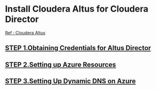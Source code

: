 # Install Cloudera Altus for Cloudera Director

[Ref : Cloudera Altus](https://www.cloudera.com/documentation/director/latest/topics/director_get_started_azure_obtain_credentials.html)

## [STEP 1.Obtaining Credentials for Altus Director](https://www.cloudera.com/documentation/director/latest/topics/director_get_started_azure_obtain_credentials.html#concept_jrx_gfp_hw)

## [STEP 2.Setting up Azure Resources](https://www.cloudera.com/documentation/director/latest/topics/director_get_started_azure_set_up_resources.html#concept_a5x_zmw_hw)

## [STEP 3.Setting Up Dynamic DNS on Azure](https://www.cloudera.com/documentation/director/latest/topics/director_get_started_azure_ddns.html#setting_up_ddns)
